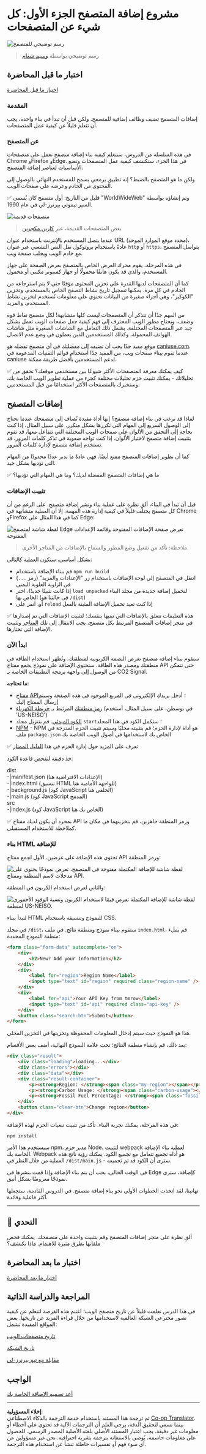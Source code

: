 <!--
CO_OP_TRANSLATOR_METADATA:
{
  "original_hash": "2326d04e194a10aa760b51f5e5a1f61d",
  "translation_date": "2025-08-28T14:58:24+00:00",
  "source_file": "5-browser-extension/1-about-browsers/README.md",
  "language_code": "ar"
}
-->
# مشروع إضافة المتصفح الجزء الأول: كل شيء عن المتصفحات

![رسم توضيحي للمتصفح](../../../../translated_images/browser.60317c9be8b7f84adce43e30bff8d47a1ae15793beab762317b2bc6b74337c1a.ar.jpg)  
> رسم توضيحي بواسطة [وسيم شغام](https://dev.to/wassimchegham/ever-wondered-what-happens-when-you-type-in-a-url-in-an-address-bar-in-a-browser-3dob)

## اختبار ما قبل المحاضرة

[اختبار ما قبل المحاضرة](https://ff-quizzes.netlify.app/web/quiz/23)

### المقدمة

إضافات المتصفح تضيف وظائف إضافية للمتصفح. ولكن قبل أن تبدأ في بناء واحدة، يجب أن تتعلم قليلاً عن كيفية عمل المتصفحات.

### عن المتصفح

في هذه السلسلة من الدروس، ستتعلم كيفية بناء إضافة متصفح تعمل على متصفحات Chrome وFirefox وEdge. في هذا الجزء، ستكتشف كيفية عمل المتصفحات وتضع الأساسيات لعناصر إضافة المتصفح.

ولكن ما هو المتصفح بالضبط؟ إنه تطبيق برمجي يسمح للمستخدم النهائي بالوصول إلى المحتوى من الخادم وعرضه على صفحات الويب.

✅ قليل من التاريخ: أول متصفح كان يُسمى "WorldWideWeb" وتم إنشاؤه بواسطة السير تيموثي بيرنرز-لي في عام 1990.

![متصفحات قديمة](../../../../translated_images/earlybrowsers.d984b711cdf3a42ddac919d46c4b5ca7232f68ccfbd81395e04e5a64c0015277.ar.jpg)  
> بعض المتصفحات القديمة، عبر [كارين مكجرين](https://www.slideshare.net/KMcGrane/week-4-ixd-history-personal-computing)

عندما يتصل المستخدم بالإنترنت باستخدام عنوان URL (محدد موقع الموارد الموحد)، عادةً باستخدام بروتوكول نقل النص التشعبي عبر عنوان `http` أو `https`، يتواصل المتصفح مع خادم الويب ويجلب صفحة ويب.

في هذه المرحلة، يقوم محرك العرض الخاص بالمتصفح بعرض الصفحة على جهاز المستخدم، والذي قد يكون هاتفًا محمولًا أو جهاز كمبيوتر مكتبي أو محمول.

كما أن المتصفحات لديها القدرة على تخزين المحتوى مؤقتًا حتى لا يتم استرجاعه من الخادم في كل مرة. يمكنها تسجيل تاريخ نشاط التصفح الخاص بالمستخدم، وتخزين "الكوكيز"، وهي أجزاء صغيرة من البيانات تحتوي على معلومات تُستخدم لتخزين نشاط المستخدم، والمزيد.

من المهم جدًا أن تتذكر أن المتصفحات ليست كلها متشابهة! لكل متصفح نقاط قوة وضعف، ويحتاج مطور الويب المحترف إلى فهم كيفية جعل صفحات الويب تعمل بشكل جيد عبر المتصفحات المختلفة. يشمل ذلك التعامل مع الشاشات الصغيرة مثل شاشات الهواتف المحمولة، وكذلك المستخدمين الذين يعملون في وضع عدم الاتصال.

موقع مفيد جدًا يجب أن تضيفه إلى مفضلتك في أي متصفح تفضله هو [caniuse.com](https://www.caniuse.com). عندما تقوم ببناء صفحات ويب، من المفيد جدًا استخدام قوائم التقنيات المدعومة في caniuse لدعم المستخدمين بأفضل طريقة ممكنة.

✅ كيف يمكنك معرفة المتصفحات الأكثر شيوعًا بين مستخدمي موقعك؟ تحقق من تحليلاتك - يمكنك تثبيت حزم تحليلات مختلفة كجزء من عملية تطوير الويب الخاصة بك، وستخبرك بالمتصفحات الأكثر استخدامًا من قبل المستخدمين.

## إضافات المتصفح

لماذا قد ترغب في بناء إضافة متصفح؟ إنها أداة مفيدة تُضاف إلى متصفحك عندما تحتاج إلى الوصول السريع إلى المهام التي تكررها بشكل متكرر. على سبيل المثال، إذا كنت بحاجة إلى التحقق من الألوان على صفحات الويب المختلفة التي تتفاعل معها، قد تقوم بتثبيت إضافة متصفح لاختيار الألوان. إذا كنت تواجه صعوبة في تذكر كلمات المرور، قد تستخدم إضافة متصفح لإدارة كلمات المرور.

كما أن تطوير إضافات المتصفح ممتع أيضًا. فهي عادةً ما تدير عددًا محدودًا من المهام التي تؤديها بشكل جيد.

✅ ما هي إضافات المتصفح المفضلة لديك؟ وما هي المهام التي تؤديها؟

### تثبيت الإضافات

قبل أن تبدأ في البناء، ألقِ نظرة على عملية بناء ونشر إضافة متصفح. على الرغم من أن كل متصفح يختلف قليلاً في كيفية إدارة هذه المهمة، إلا أن العملية متشابهة في Chrome وFirefox كما في هذا المثال على Edge:

![لقطة شاشة لمتصفح Edge تعرض صفحة الإضافات المفتوحة وقائمة الإعدادات المفتوحة](../../../../translated_images/install-on-edge.d68781acaf0b3d3dada8b7507cde7a64bf74b7040d9818baaa9070668e819f90.ar.png)  

> ملاحظة: تأكد من تفعيل وضع المطور والسماح بالإضافات من المتاجر الأخرى.

بشكل أساسي، ستكون العملية كالتالي:

- قم ببناء الإضافة باستخدام `npm run build`  
- انتقل في المتصفح إلى لوحة الإضافات باستخدام زر "الإعدادات والمزيد" (رمز `...`) في الزاوية العلوية اليمنى  
- إذا كانت تثبيتًا جديدًا، اختر `load unpacked` لتحميل إضافة جديدة من مجلد البناء الخاص بها (في حالتنا هو `/dist`)  
- أو، انقر على `reload` إذا كنت تعيد تحميل الإضافة المثبتة بالفعل  

✅ هذه التعليمات تتعلق بالإضافات التي تبنيها بنفسك؛ لتثبيت الإضافات التي تم إصدارها في متجر إضافات المتصفح المرتبط بكل متصفح، يجب الانتقال إلى تلك [المتاجر](https://microsoftedge.microsoft.com/addons/Microsoft-Edge-Extensions-Home) وتثبيت الإضافة التي تختارها.

### ابدأ الآن

ستقوم ببناء إضافة متصفح تعرض البصمة الكربونية لمنطقتك، وتُظهر استخدام الطاقة في منطقتك ومصدر هذه الطاقة. ستحتوي الإضافة على نموذج يجمع مفتاح API حتى تتمكن من الوصول إلى واجهة برمجة التطبيقات الخاصة بـ CO2 Signal.

**ما تحتاجه:**

- [مفتاح API](https://www.co2signal.com/)؛ أدخل بريدك الإلكتروني في المربع الموجود في هذه الصفحة وسيتم إرسال المفتاح إليك  
- [رمز منطقتك](http://api.electricitymap.org/v3/zones) المرتبط بـ [خريطة الكهرباء](https://www.electricitymap.org/map) (في بوسطن، على سبيل المثال، أستخدم 'US-NEISO')  
- [الكود المبدئي](../../../../5-browser-extension/start). قم بتنزيل مجلد `start`؛ ستكمل الكود في هذا المجلد  
- [NPM](https://www.npmjs.com) - NPM هو أداة لإدارة الحزم؛ قم بتثبيته محليًا وسيتم تثبيت الحزم المدرجة في ملف `package.json` الخاص بك لاستخدامها في أصول الويب الخاصة بك  

✅ تعرف على المزيد حول إدارة الحزم في هذا [الدليل الممتاز](https://docs.microsoft.com/learn/modules/create-nodejs-project-dependencies/?WT.mc_id=academic-77807-sagibbon)

خذ دقيقة لتفحص قاعدة الكود:

dist  
    -|manifest.json (الإعدادات الافتراضية هنا)  
    -|index.html (تنسيق HTML للواجهة الأمامية هنا)  
    -|background.js (كود JavaScript الخلفي هنا)  
    -|main.js (كود JavaScript المدمج)  
src  
    -|index.js (كود JavaScript الخاص بك هنا)  

✅ بمجرد أن يكون لديك مفتاح API ورمز المنطقة جاهزين، قم بتخزينهما في مكان ما كملاحظة للاستخدام المستقبلي.

### بناء HTML للإضافة

تحتوي هذه الإضافة على عرضين. الأول لجمع مفتاح API ورمز المنطقة:

![لقطة شاشة للإضافة المكتملة مفتوحة في المتصفح، تعرض نموذجًا يحتوي على مدخلات لاسم المنطقة ومفتاح API.](../../../../translated_images/1.b6da8c1394b07491afeb6b2a8e5aca73ebd3cf478e27bcc9aeabb187e722648e.ar.png)

والثاني لعرض استخدام الكربون في المنطقة:

![لقطة شاشة للإضافة المكتملة تعرض قيمًا لاستخدام الكربون ونسبة الوقود الأحفوري لمنطقة US-NEISO.](../../../../translated_images/2.1dae52ff0804224692cd648afbf2342955d7afe3b0101b617268130dfb427f55.ar.png)

لنبدأ ببناء HTML للنموذج وتنسيقه باستخدام CSS.

في مجلد `/dist`، ستقوم ببناء نموذج ومنطقة نتائج. في ملف `index.html`، قم بملء منطقة النموذج المحددة:

```HTML
<form class="form-data" autocomplete="on">
	<div>
		<h2>New? Add your Information</h2>
	</div>
	<div>
		<label for="region">Region Name</label>
		<input type="text" id="region" required class="region-name" />
	</div>
	<div>
		<label for="api">Your API Key from tmrow</label>
		<input type="text" id="api" required class="api-key" />
	</div>
	<button class="search-btn">Submit</button>
</form>	
```  
هذا هو النموذج حيث سيتم إدخال المعلومات المحفوظة وتخزينها في التخزين المحلي.

بعد ذلك، قم بإنشاء منطقة النتائج؛ تحت علامة النموذج النهائية، أضف بعض الأقسام:

```HTML
<div class="result">
	<div class="loading">loading...</div>
	<div class="errors"></div>
	<div class="data"></div>
	<div class="result-container">
		<p><strong>Region: </strong><span class="my-region"></span></p>
		<p><strong>Carbon Usage: </strong><span class="carbon-usage"></span></p>
		<p><strong>Fossil Fuel Percentage: </strong><span class="fossil-fuel"></span></p>
	</div>
	<button class="clear-btn">Change region</button>
</div>
```  
في هذه المرحلة، يمكنك تجربة البناء. تأكد من تثبيت تبعيات الحزم لهذه الإضافة:

```
npm install
```  

سيستخدم هذا الأمر npm، مدير حزم Node، لتثبيت webpack لعملية بناء الإضافة الخاصة بك. Webpack هو أداة تجميع تتعامل مع تجميع الكود. يمكنك رؤية ناتج هذه العملية من خلال النظر في `/dist/main.js` - سترى أن الكود قد تم تجميعه.

في الوقت الحالي، يجب أن يتم بناء الإضافة وإذا قمت بنشرها في Edge كإضافة، سترى نموذجًا معروضًا بشكل أنيق.

تهانينا، لقد اتخذت الخطوات الأولى نحو بناء إضافة متصفح. في الدروس القادمة، ستجعلها أكثر فاعلية وفائدة.

---

## 🚀 التحدي

ألقِ نظرة على متجر إضافات المتصفح وقم بتثبيت واحدة على متصفحك. يمكنك فحص ملفاتها بطرق مثيرة للاهتمام. ماذا تكتشف؟

## اختبار ما بعد المحاضرة

[اختبار ما بعد المحاضرة](https://ff-quizzes.netlify.app/web/quiz/24)

## المراجعة والدراسة الذاتية

في هذا الدرس تعلمت قليلاً عن تاريخ متصفح الويب؛ اغتنم هذه الفرصة لتتعلم عن كيفية تصور مخترعي الشبكة العالمية لاستخدامها من خلال قراءة المزيد عن تاريخها. بعض المواقع المفيدة تشمل:

[تاريخ متصفحات الويب](https://www.mozilla.org/firefox/browsers/browser-history/)  

[تاريخ الشبكة](https://webfoundation.org/about/vision/history-of-the-web/)  

[مقابلة مع تيم بيرنرز-لي](https://www.theguardian.com/technology/2019/mar/12/tim-berners-lee-on-30-years-of-the-web-if-we-dream-a-little-we-can-get-the-web-we-want)  

## الواجب

[أعد تصميم الإضافة الخاصة بك](assignment.md)  

---

**إخلاء المسؤولية**:  
تم ترجمة هذا المستند باستخدام خدمة الترجمة بالذكاء الاصطناعي [Co-op Translator](https://github.com/Azure/co-op-translator). بينما نسعى لتحقيق الدقة، يرجى العلم أن الترجمات الآلية قد تحتوي على أخطاء أو معلومات غير دقيقة. يجب اعتبار المستند الأصلي بلغته الأصلية المصدر الرسمي. للحصول على معلومات حاسمة، يُوصى بالاستعانة بترجمة بشرية احترافية. نحن غير مسؤولين عن أي سوء فهم أو تفسيرات خاطئة تنشأ عن استخدام هذه الترجمة.